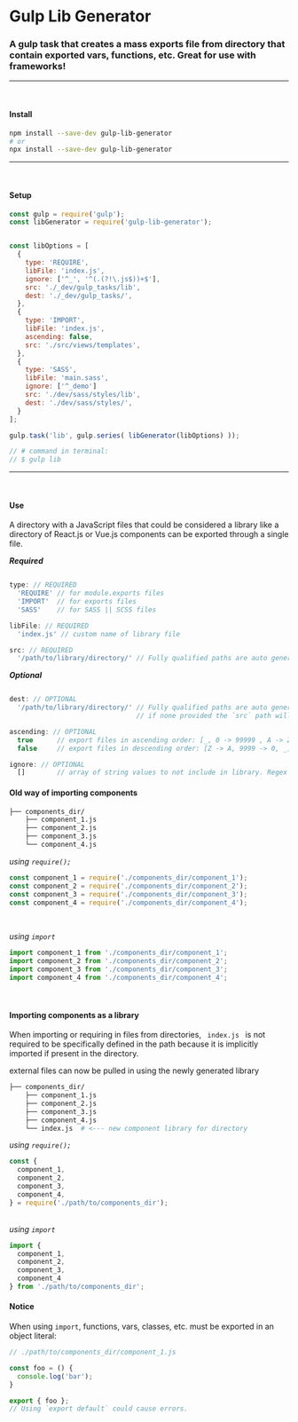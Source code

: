 # Gulp Lib Generator

### A gulp task that creates a mass exports file from directory that contain exported vars, functions, etc. Great for use with frameworks!
---
<br>

#### Install
```bash
npm install --save-dev gulp-lib-generator
# or
npx install --save-dev gulp-lib-generator
```
---
<br>

#### Setup
```javascript
const gulp = require('gulp');
const libGenerator = require('gulp-lib-generator');


const libOptions = [
  {
    type: 'REQUIRE',
    libFile: 'index.js',
    ignore: ['^_', '^(.(?!\.js$))+$'],
    src: './_dev/gulp_tasks/lib',
    dest: './_dev/gulp_tasks/',
  },
  {
    type: 'IMPORT',
    libFile: 'index.js',
    ascending: false,
    src: './src/views/templates',
  },
  {
    type: 'SASS',
    libFile: 'main.sass',
    ignore: ['^_demo']
    src: './dev/sass/styles/lib',
    dest: './dev/sass/styles/',
  }
];

gulp.task('lib', gulp.series( libGenerator(libOptions) ));

// # command in terminal:
// $ gulp lib

```

---
<br>

#### Use
<p>
A directory with a JavaScript files that could be considered a library like a directory of React.js or Vue.js components can be exported through a single file.
</p>

<i><strong>Required</strong></i>
```javascript

type: // REQUIRED
  'REQUIRE' // for module.exports files
  'IMPORT'  // for exports files
  'SASS'    // for SASS || SCSS files

libFile: // REQUIRED
  'index.js' // custom name of library file

src: // REQUIRED
  '/path/to/library/directory/' // Fully qualified paths are auto generated

```

<i><strong>Optional</strong></i>

```javascript

dest: // OPTIONAL
  '/path/to/library/directory/' // Fully qualified paths are auto generated
                                // if none provided the `src` path will be used

ascending: // OPTIONAL
  true      // export files in ascending order: [_, 0 -> 99999 , A -> Z]
  false     // export files in descending order: [Z -> A, 9999 -> 0, _]

ignore: // OPTIONAL
  []        // array of string values to not include in library. Regex strings are accepted

```

#### **Old way of importing components**

```bash
├── components_dir/
    ├── component_1.js
    ├── component_2.js
    ├── component_3.js
    └── component_4.js
```
<i>using <code>require();</code></i>
```javascript
const component_1 = require('./components_dir/component_1');
const component_2 = require('./components_dir/component_2');
const component_3 = require('./components_dir/component_3');
const component_4 = require('./components_dir/component_4');
```
<br>

<i>using <code>import</code></i>
```javascript
import component_1 from './components_dir/component_1';
import component_2 from './components_dir/component_2';
import component_3 from './components_dir/component_3';
import component_4 from './components_dir/component_4';
```

<br>

#### **Importing components as a library**
<p>
When importing or requiring in files from directories, <code> index.js </code> is not required to be specifically defined in the path because it is implicitly imported if present in the directory.
</p>

<p>
external files can now be pulled in using the newly generated library
</p>

```bash
├── components_dir/
    ├── component_1.js
    ├── component_2.js
    ├── component_3.js
    ├── component_4.js
    └── index.js  # <--- new component library for directory
```

<i>using <code>require();</code></i>
```javascript
const {
  component_1,
  component_2,
  component_3,
  component_4,
} = require('./path/to/components_dir');
```

<br>
<i>using <code>import</code></i>

```javascript
import {
  component_1,
  component_2,
  component_3,
  component_4
} from './path/to/components_dir';
```

#### Notice
<p>
When using <code>import</code>, functions, vars, classes, etc. must be exported in an object literal:
</p>


```javascript
// ./path/to/components_dir/component_1.js

const foo = () {
  console.log('bar');
}

export { foo };
// Using `export default` could cause errors.
```
